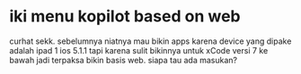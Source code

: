 # iki menu kopilot based on web

curhat sekk.
sebelumnya niatnya mau bikin apps karena device yang dipake adalah ipad 1 ios 5.1.1
tapi karena sulit bikinnya untuk xCode versi 7 ke bawah jadi terpaksa bikin basis web.
siapa tau ada masukan? 
